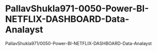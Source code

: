 # PallavShukla971-0050-Power-BI-NETFLIX-DASHBOARD-Data-Analayst
PallavShukla971/0050-Power-BI-NETFLIX-DASHBOARD-Data-Analayst
